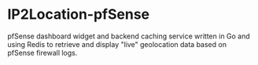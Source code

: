 # IP2Location-pfSense
pfSense dashboard widget and backend caching service written in Go and using Redis to retrieve and display "live" geolocation data based on pfSense firewall logs. 
